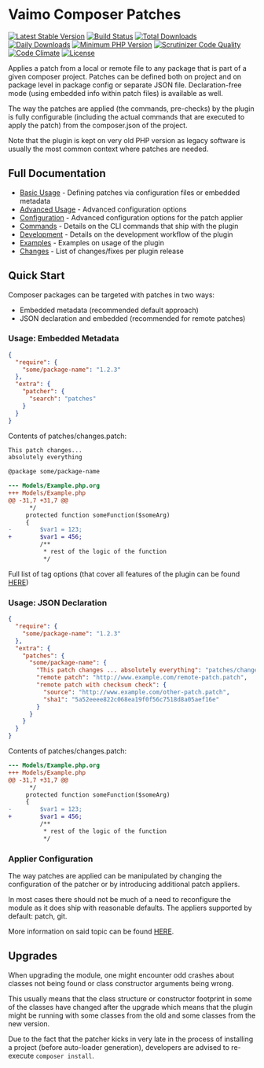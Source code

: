 # Vaimo Composer Patches

[![Latest Stable Version](https://poser.pugx.org/vaimo/composer-patches/v/stable)](https://packagist.org/packages/vaimo/composer-patches)
[![Build Status](https://travis-ci.org/vaimo/composer-patches.svg?branch=master)](https://travis-ci.org/vaimo/composer-patches)
[![Total Downloads](https://poser.pugx.org/vaimo/composer-patches/downloads)](https://packagist.org/packages/vaimo/composer-patches)
[![Daily Downloads](https://poser.pugx.org/vaimo/composer-patches/d/daily)](https://packagist.org/packages/vaimo/composer-patches)
[![Minimum PHP Version](https://img.shields.io/packagist/php-v/vaimo/composer-patches.svg)](https://php.net/)
[![Scrutinizer Code Quality](https://scrutinizer-ci.com/g/vaimo/composer-patches/badges/quality-score.png?b=master)](https://scrutinizer-ci.com/g/vaimo/composer-patches/?branch=master)
[![Code Climate](https://codeclimate.com/github/vaimo/composer-patches/badges/gpa.svg)](https://codeclimate.com/github/vaimo/composer-patches)
[![License](https://poser.pugx.org/vaimo/composer-patches/license)](https://packagist.org/packages/vaimo/composer-patches)

Applies a patch from a local or remote file to any package that is part of a given composer 
project. Patches can be defined both on project and on package level in package config or 
separate JSON file. Declaration-free mode (using embedded info within patch files) is available as well.

The way the patches are applied (the commands, pre-checks) by the plugin is fully configurable (including the 
actual commands that are executed to apply the patch) from the composer.json of the project.

Note that the plugin is kept on very old PHP version as legacy software is usually the most common context
where patches are needed.

## Full Documentation

* [Basic Usage](./docs/USAGE_BASIC.md) - Defining patches via configuration files or embedded metadata  
* [Advanced Usage](./docs/USAGE_ADVANCED.md) - Advanced configuration options
* [Configuration](./docs/CONFIGURATION.md) - Advanced configuration options for the patch applier
* [Commands](./docs/COMMANDS.md) - Details on the CLI commands that ship with the plugin
* [Development](./docs/DEVELOPMENT.md) - Details on the development workflow of the plugin
* [Examples](./docs/EXAMPLES.md) - Examples on usage of the plugin
* [Changes](./CHANGELOG.md) - List of changes/fixes per plugin release

## Quick Start

Composer packages can be targeted with patches in two ways: 

* Embedded metadata (recommended default approach)
* JSON declaration and embedded (recommended for remote patches)

### Usage: Embedded Metadata

```json
{
  "require": {
    "some/package-name": "1.2.3"
  },
  "extra": {
    "patcher": {
      "search": "patches"
    }
  }
}
```

Contents of patches/changes.patch:

```diff
This patch changes... 
absolutely everything

@package some/package-name

--- Models/Example.php.org
+++ Models/Example.php
@@ -31,7 +31,7 @@
      */
     protected function someFunction($someArg)
     {
-        $var1 = 123;
+        $var1 = 456;
         /**
          * rest of the logic of the function
          */
```

Full list of tag options (that cover all features of the plugin can be 
found [HERE](#patches-patch-declaration-with-embedded-target-information))

### Usage: JSON Declaration

```json
{
  "require": {
    "some/package-name": "1.2.3"
  },
  "extra": {
    "patches": {
      "some/package-name": {
        "This patch changes ... absolutely everything": "patches/changes.patch",
        "remote patch": "http://www.example.com/remote-patch.patch",
        "remote patch with checksum check": {
          "source": "http://www.example.com/other-patch.patch",
          "sha1": "5a52eeee822c068ea19f0f56c7518d8a05aef16e"
        }
      }
    }
  }
}
```

Contents of patches/changes.patch:

```diff
--- Models/Example.php.org
+++ Models/Example.php
@@ -31,7 +31,7 @@
      */
     protected function someFunction($someArg)
     {
-        $var1 = 123;
+        $var1 = 456;
         /**
          * rest of the logic of the function
          */
```

### Applier Configuration

The way patches are applied can be manipulated by changing the configuration of the patcher or by introducing
additional patch appliers.

In most cases there should not be much of a need to reconfigure the module as it does ship with reasonable
defaults. The appliers supported by default: patch, git.

More information on said topic can be found [HERE](./docs/PATCHER.md).

## Upgrades

When upgrading the module, one might encounter odd crashes about classes not being found or class 
constructor arguments being wrong. 

This usually means that the class structure or constructor footprint in some of the classes have changed 
after the upgrade which means that the plugin might be running with some classes from the old and some 
classes from the new version. 

Due to the fact that the patcher kicks in very late in the process of installing a project (before 
auto-loader generation), developers are advised to re-execute `composer install`.
